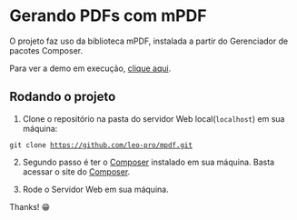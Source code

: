 # Gerando PDFs com mPDF

O projeto faz uso da biblioteca mPDF, instalada a partir do Gerenciador de pacotes Composer.

Para ver a demo em execução, [clique aqui](https://php-testes.herokuapp.com/).

## Rodando o projeto
1. Clone o repositório na pasta do servidor Web local(<code>localhost</code>) em sua máquina:

<code>git clone https://github.com/leo-pro/mpdf.git</code>

2. Segundo passo é ter o <a href="">Composer</a> instalado em sua máquina.
Basta acessar o site do [Composer](https://getcomposer.org/download/).

3. Rode o Servidor Web em sua máquina.

Thanks! 😁

